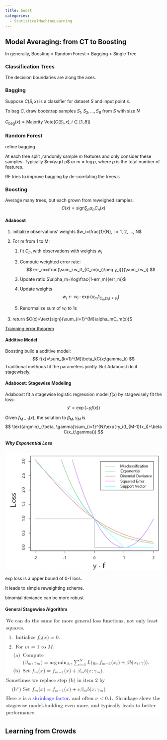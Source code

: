 ```yaml
---
title: boost
categories:
  - StatisticalMachineLearning
---
```


## Model Averaging: from CT to Boosting

In generally, Boosting > Random Forest > Bagging > Single Tree

### Classification Trees

The decision boundaries are along the axes.

### Bagging

Suppose $C(S, x)$ is a classifier for dataset $S$ and input point $x$.

To bag $C$, draw bootstrap samples $S_1, S_2, ..., S_B$ from $S$ with size $N$

$C_{\text{bag}}(x)=\text{Majority Vote}(C(S_i, x), i \in [1, B])$

### Random Forest

refine bagging

At each tree split ,randomly sample $m$ features and only consider these samples. Typically $m=\sqrt p$ or $m=\log p$, where $p$ is the total number of features.

RF tries to improve bagging by de-corelating the trees.s

### Boosting

Average many trees, but each grown from reweighed samples.
$$
C(x)=\text{sign}\sum_{n}\alpha_nC_n(x)
$$

#### Adaboost

1.  initialize observations' weights $w_i=\frac{1}{N}, i = 1, 2, ..., N$

2.  For m from 1 to M:

    1.  fit $C_m$ with observations with weights $w_i$

    2.  Compute weighted error rate:
        $$
        err_m=\frac{\sum_i w_i1_{C_m(x_i)\neq y_i}}{\sum_i w_i}
        $$



    3.  Update ratio $\alpha_m=\log\frac{1-err_m}{err_m}$
    
    4.  Update weights
        $$
        w_i \leftarrow w_i \cdot \exp(\alpha_m1_{C_m(x_i)\neq y_i})
        $$


    5.  Renormalize sum of $w_i$ to 1s

3.  return $C(x)=\text{sign}(\sum_{i=1}^{M}\alpha_mC_m(x))$

[Trainning error theorem](boost/train_error_theorem.pdf)

#### Additive Model

Boosting build a additive model:
$$
f(x)=\sum_{k=1}^{M}\beta_kC(x;\gamma_k)
$$
Traditional methods fit the parameters jointly. But Adaboost do it stagewisely.

#### Adaboost: Stagewise Modeling

Adaboost fit a stagewise logistic regression model $f(x)$ by stagewisely fit the loss:
$$
\mathcal{L}=\exp(-yf(x))
$$


Given $f_{M-1}(x)$, the solution to $\beta_M, \gamma_M$ is 
$$
\text{argmin}_{\beta, \gamma}\sum_{i=1}^{N}\exp(-y_i(f_{M-1}(x_i)+\beta C(x_i;\gamma)))
$$

##### Why Exponential Loss

![image-20190419140355191](boost/image-20190419140355191.png)

exp loss is a upper bound of 0-1 loss.

It leads to simple reweighting scheme.

binomial deviance can be more robust

#### General Stagewise Algorithm

![image-20190419140524731](boost/image-20190419140524731.png)

## Learning from Crowds

